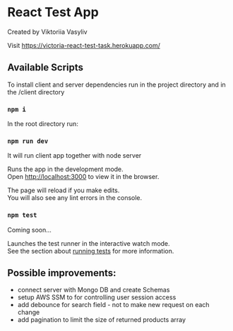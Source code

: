 # React Test App

Created by Viktoriia Vasyliv

Visit https://victoria-react-test-task.herokuapp.com/


## Available Scripts
To install client and server dependencies run 
in the project directory and in the /client directory 
### `npm i`


In the root directory run:
### `npm run dev`
It will run client app together with node server 


Runs the app in the development mode.\
Open [http://localhost:3000](http://localhost:3000) to view it in the browser.

The page will reload if you make edits.\
You will also see any lint errors in the console.



### `npm test`
Coming soon...

Launches the test runner in the interactive watch mode.\
See the section about [running tests](https://facebook.github.io/create-react-app/docs/running-tests) for more information.

## Possible improvements:
- connect server with Mongo DB and create Schemas
- setup AWS SSM to for controlling user session access
- add debounce for search field - not to make new request on each change
- add pagination to limit the size of returned products array


